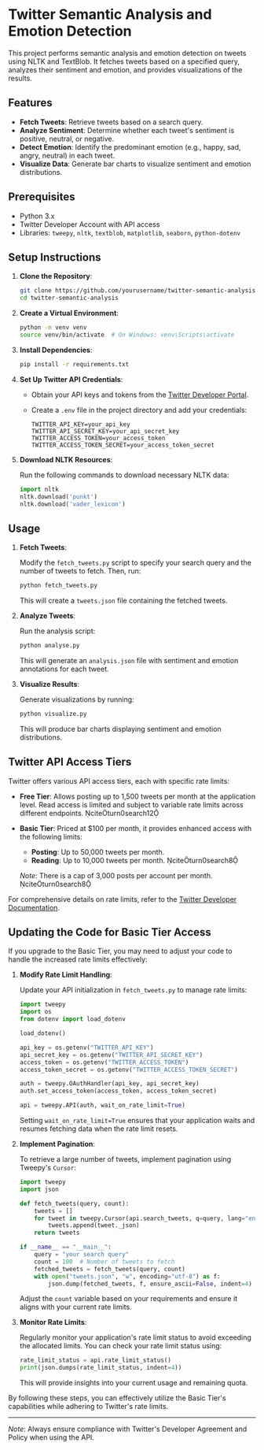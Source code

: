 # Twitter Semantic Analysis and Emotion Detection

This project performs semantic analysis and emotion detection on tweets using NLTK and TextBlob. It fetches tweets based on a specified query, analyzes their sentiment and emotion, and provides visualizations of the results.

## Features

- **Fetch Tweets**: Retrieve tweets based on a search query.
- **Analyze Sentiment**: Determine whether each tweet's sentiment is positive, neutral, or negative.
- **Detect Emotion**: Identify the predominant emotion (e.g., happy, sad, angry, neutral) in each tweet.
- **Visualize Data**: Generate bar charts to visualize sentiment and emotion distributions.

## Prerequisites

- Python 3.x
- Twitter Developer Account with API access
- Libraries: `tweepy`, `nltk`, `textblob`, `matplotlib`, `seaborn`, `python-dotenv`

## Setup Instructions

1. **Clone the Repository**:

   ```bash
   git clone https://github.com/yourusername/twitter-semantic-analysis.git
   cd twitter-semantic-analysis
   ```

2. **Create a Virtual Environment**:

   ```bash
   python -m venv venv
   source venv/bin/activate  # On Windows: venv\Scripts\activate
   ```

3. **Install Dependencies**:

   ```bash
   pip install -r requirements.txt
   ```

4. **Set Up Twitter API Credentials**:

   - Obtain your API keys and tokens from the [Twitter Developer Portal](https://developer.twitter.com/).
   - Create a `.env` file in the project directory and add your credentials:

     ```
     TWITTER_API_KEY=your_api_key
     TWITTER_API_SECRET_KEY=your_api_secret_key
     TWITTER_ACCESS_TOKEN=your_access_token
     TWITTER_ACCESS_TOKEN_SECRET=your_access_token_secret
     ```

5. **Download NLTK Resources**:

   Run the following commands to download necessary NLTK data:

   ```python
   import nltk
   nltk.download('punkt')
   nltk.download('vader_lexicon')
   ```

## Usage

1. **Fetch Tweets**:

   Modify the `fetch_tweets.py` script to specify your search query and the number of tweets to fetch. Then, run:

   ```bash
   python fetch_tweets.py
   ```

   This will create a `tweets.json` file containing the fetched tweets.

2. **Analyze Tweets**:

   Run the analysis script:

   ```bash
   python analyse.py
   ```

   This will generate an `analysis.json` file with sentiment and emotion annotations for each tweet.

3. **Visualize Results**:

   Generate visualizations by running:

   ```bash
   python visualize.py
   ```

   This will produce bar charts displaying sentiment and emotion distributions.

## Twitter API Access Tiers

Twitter offers various API access tiers, each with specific rate limits:

- **Free Tier**: Allows posting up to 1,500 tweets per month at the application level. Read access is limited and subject to variable rate limits across different endpoints. citeturn0search12

- **Basic Tier**: Priced at $100 per month, it provides enhanced access with the following limits:
  - **Posting**: Up to 50,000 tweets per month.
  - **Reading**: Up to 10,000 tweets per month. citeturn0search8

  *Note*: There is a cap of 3,000 posts per account per month. citeturn0search8

For comprehensive details on rate limits, refer to the [Twitter Developer Documentation](https://developer.twitter.com/en/docs/rate-limits).

## Updating the Code for Basic Tier Access

If you upgrade to the Basic Tier, you may need to adjust your code to handle the increased rate limits effectively:

1. **Modify Rate Limit Handling**:

   Update your API initialization in `fetch_tweets.py` to manage rate limits:

   ```python
   import tweepy
   import os
   from dotenv import load_dotenv

   load_dotenv()

   api_key = os.getenv("TWITTER_API_KEY")
   api_secret_key = os.getenv("TWITTER_API_SECRET_KEY")
   access_token = os.getenv("TWITTER_ACCESS_TOKEN")
   access_token_secret = os.getenv("TWITTER_ACCESS_TOKEN_SECRET")

   auth = tweepy.OAuthHandler(api_key, api_secret_key)
   auth.set_access_token(access_token, access_token_secret)

   api = tweepy.API(auth, wait_on_rate_limit=True)
   ```

   Setting `wait_on_rate_limit=True` ensures that your application waits and resumes fetching data when the rate limit resets.

2. **Implement Pagination**:

   To retrieve a large number of tweets, implement pagination using Tweepy's `Cursor`:

   ```python
   import tweepy
   import json

   def fetch_tweets(query, count):
       tweets = []
       for tweet in tweepy.Cursor(api.search_tweets, q=query, lang="en", tweet_mode="extended").items(count):
           tweets.append(tweet._json)
       return tweets

   if __name__ == "__main__":
       query = "your search query"
       count = 100  # Number of tweets to fetch
       fetched_tweets = fetch_tweets(query, count)
       with open("tweets.json", "w", encoding="utf-8") as f:
           json.dump(fetched_tweets, f, ensure_ascii=False, indent=4)
   ```

   Adjust the `count` variable based on your requirements and ensure it aligns with your current rate limits.

3. **Monitor Rate Limits**:

   Regularly monitor your application's rate limit status to avoid exceeding the allocated limits. You can check your rate limit status using:

   ```python
   rate_limit_status = api.rate_limit_status()
   print(json.dumps(rate_limit_status, indent=4))
   ```

   This will provide insights into your current usage and remaining quota.

By following these steps, you can effectively utilize the Basic Tier's capabilities while adhering to Twitter's rate limits.

---

*Note*: Always ensure compliance with Twitter's Developer Agreement and Policy when using the API. 

